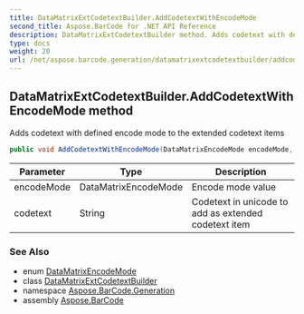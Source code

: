 ```yaml
---
title: DataMatrixExtCodetextBuilder.AddCodetextWithEncodeMode
second_title: Aspose.BarCode for .NET API Reference
description: DataMatrixExtCodetextBuilder method. Adds codetext with defined encode mode to the extended codetext items
type: docs
weight: 20
url: /net/aspose.barcode.generation/datamatrixextcodetextbuilder/addcodetextwithencodemode/
---
```

## DataMatrixExtCodetextBuilder.AddCodetextWithEncodeMode method

Adds codetext with defined encode mode to the extended codetext items

```csharp
public void AddCodetextWithEncodeMode(DataMatrixEncodeMode encodeMode, string codetext)
```

| Parameter | Type | Description |
| --- | --- | --- |
| encodeMode | DataMatrixEncodeMode | Encode mode value |
| codetext | String | Codetext in unicode to add as extended codetext item |

### See Also

* enum [DataMatrixEncodeMode](../../datamatrixencodemode/)
* class [DataMatrixExtCodetextBuilder](../)
* namespace [Aspose.BarCode.Generation](../../../aspose.barcode.generation/)
* assembly [Aspose.BarCode](../../../)



